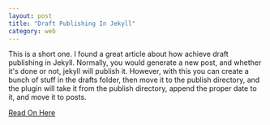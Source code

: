 ```yaml
---
layout: post
title: "Draft Publishing In Jekyll"
category: web
---
```



This is a short one.
I found a great article about how achieve draft publishing in Jekyll.  Normally, you would generate a new post, and whether it's done or not, jekyll will publish it.  However, with this you can create a bunch of stuff in the drafts folder, then move it to the publish directory, and the plugin will take it from the publish directory, append the proper date to it, and move it to posts.

[Read On Here](http://jeffreysambells.com/2013/02/01/jekyll-draft-publishing-plugin)
